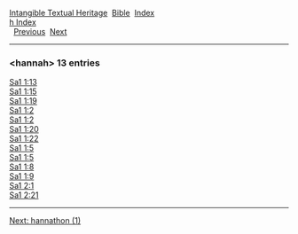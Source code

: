 [Intangible Textual Heritage](../../index)  [Bible](../index) 
[Index](index)   
[h Index](_h_)  
  [Previous](c05118)  [Next](c05120) 

------------------------------------------------------------------------

### &lt;hannah&gt; 13 entries

[Sa1 1:13](../kjv/sa1001.htm#013)  
[Sa1 1:15](../kjv/sa1001.htm#015)  
[Sa1 1:19](../kjv/sa1001.htm#019)  
[Sa1 1:2](../kjv/sa1001.htm#002)  
[Sa1 1:2](../kjv/sa1001.htm#002)  
[Sa1 1:20](../kjv/sa1001.htm#020)  
[Sa1 1:22](../kjv/sa1001.htm#022)  
[Sa1 1:5](../kjv/sa1001.htm#005)  
[Sa1 1:5](../kjv/sa1001.htm#005)  
[Sa1 1:8](../kjv/sa1001.htm#008)  
[Sa1 1:9](../kjv/sa1001.htm#009)  
[Sa1 2:1](../kjv/sa1002.htm#001)  
[Sa1 2:21](../kjv/sa1002.htm#021)  

------------------------------------------------------------------------

[Next: hannathon (1)](c05120)
